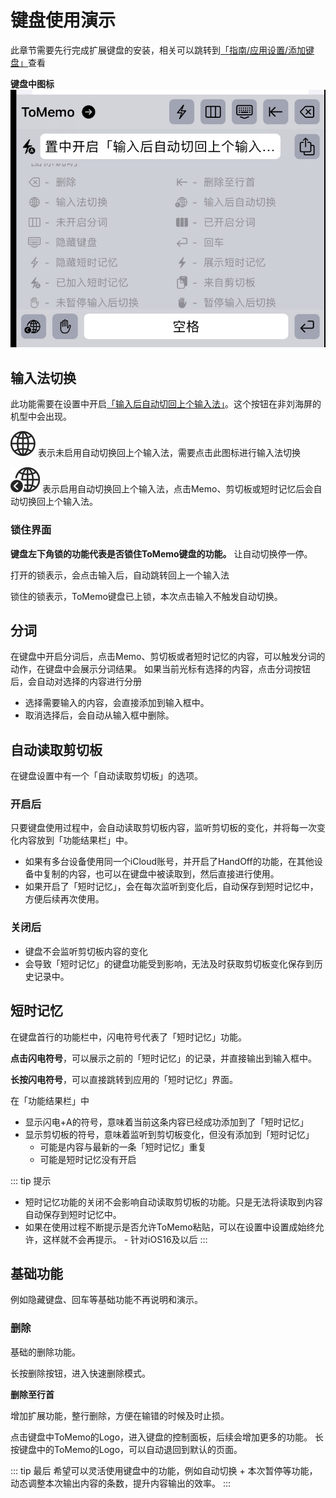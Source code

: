 # 键盘使用演示

此章节需要先行完成扩展键盘的安装，相关可以跳转到[「指南/应用设置/添加键盘」](/guide/settings)查看

**键盘中图标**
![keyboard-icons-description.jpg](/images/keyboard/keyboard-icons-description.jpg)

## 输入法切换

此功能需要在设置中开启[「输入后自动切回上个输入法」](/guide/keyboard)。这个按钮在非刘海屏的机型中会出现。

![globe](/images/keyboard/globe@2x.png)
表示未启用自动切换回上个输入法，需要点击此图标进行输入法切换

![globe.badge.chevron.backward](/images/keyboard/globe.badge.chevron.backward@2x.png)
表示启用自动切换回上个输入法，点击Memo、剪切板或短时记忆后会自动切换回上个输入法。

### 锁住界面
**键盘左下角锁的功能代表是否锁住ToMemo键盘的功能。** 让自动切换停一停。

打开的锁表示，会点击输入后，自动跳转回上一个输入法

锁住的锁表示，ToMemo键盘已上锁，本次点击输入不触发自动切换。

<!-- ::: details 演示视频
![keyboard-auto-switch-demo.gif](/images/keyboard/keyboard-auto-switch-demo.gif)
::: -->

## 分词
在键盘中开启分词后，点击Memo、剪切板或者短时记忆的内容，可以触发分词的动作，在键盘中会展示分词结果。
如果当前光标有选择的内容，点击分词按钮后，会自动对选择的内容进行分册

- 选择需要输入的内容，会直接添加到输入框中。
- 取消选择后，会自动从输入框中删除。

<!-- ::: details 演示视频
![keyboard-participles-demo.gif](/images/keyboard/keyboard-participles-demo.gif)
::: -->

## 自动读取剪切板
在键盘设置中有一个「自动读取剪切板」的选项。

### 开启后
只要键盘使用过程中，会自动读取剪切板内容，监听剪切板的变化，并将每一次变化内容放到「功能结果栏」中。
- 如果有多台设备使用同一个iCloud账号，并开启了HandOff的功能，在其他设备中复制的内容，也可以在键盘中被读取到，然后直接进行使用。
- 如果开启了「短时记忆」，会在每次监听到变化后，自动保存到短时记忆中，方便后续再次使用。

### 关闭后
- 键盘不会监听剪切板内容的变化
- 会导致「短时记忆」的键盘功能受到影响，无法及时获取剪切板变化保存到历史记录中。

## 短时记忆
在键盘首行的功能栏中，闪电符号代表了「短时记忆」功能。

**点击闪电符号**，可以展示之前的「短时记忆」的记录，并直接输出到输入框中。

**长按闪电符号**，可以直接跳转到应用的「短时记忆」界面。

在「功能结果栏」中
- 显示闪电+A的符号，意味着当前这条内容已经成功添加到了「短时记忆」
- 显示剪切板的符号，意味着监听到剪切板变化，但没有添加到「短时记忆」
    - 可能是内容与最新的一条「短时记忆」重复 
    - 可能是短时记忆没有开启

<!-- ::: details 演示视频
![keyboard-short-term-memory-debo.gif](/images/keyboard/keyboard-short-term-memory-debo.gif)
::: -->

::: tip 提示
- 短时记忆功能的关闭不会影响自动读取剪切板的功能。只是无法将读取到内容自动保存到短时记忆中。
- 如果在使用过程不断提示是否允许ToMemo粘贴，可以在设置中设置成始终允许，这样就不会再提示。 - 针对iOS16及以后
:::

## 基础功能
例如隐藏键盘、回车等基础功能不再说明和演示。

### 删除
基础的删除功能。

长按删除按钮，进入快速删除模式。

**删除至行首**

增加扩展功能，整行删除，方便在输错的时候及时止损。

点击键盘中ToMemo的Logo，进入键盘的控制面板，后续会增加更多的功能。
长按键盘中的ToMemo的Logo，可以自动退回到默认的页面。

::: tip 最后
希望可以灵活使用键盘中的功能，例如自动切换 + 本次暂停等功能，动态调整本次输出内容的条数，提升内容输出的效率。
:::